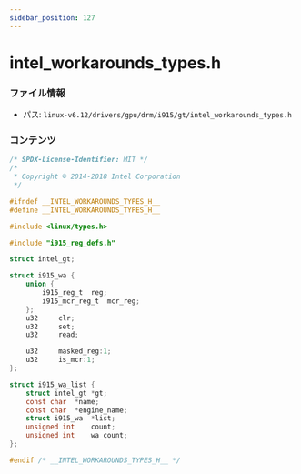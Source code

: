 ```yaml
---
sidebar_position: 127
---
```

# intel_workarounds_types.h

### ファイル情報

- パス: `linux-v6.12/drivers/gpu/drm/i915/gt/intel_workarounds_types.h`

### コンテンツ

```h
/* SPDX-License-Identifier: MIT */
/*
 * Copyright © 2014-2018 Intel Corporation
 */

#ifndef __INTEL_WORKAROUNDS_TYPES_H__
#define __INTEL_WORKAROUNDS_TYPES_H__

#include <linux/types.h>

#include "i915_reg_defs.h"

struct intel_gt;

struct i915_wa {
	union {
		i915_reg_t	reg;
		i915_mcr_reg_t	mcr_reg;
	};
	u32		clr;
	u32		set;
	u32		read;

	u32		masked_reg:1;
	u32		is_mcr:1;
};

struct i915_wa_list {
	struct intel_gt	*gt;
	const char	*name;
	const char	*engine_name;
	struct i915_wa	*list;
	unsigned int	count;
	unsigned int	wa_count;
};

#endif /* __INTEL_WORKAROUNDS_TYPES_H__ */

```
